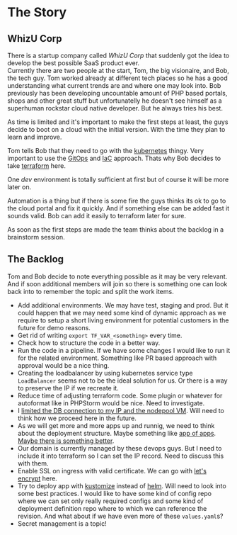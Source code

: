 # The Story

## WhizU Corp

There is a startup company called *WhizU Corp* that suddenly got the idea to develop the best possible SaaS product ever. <br>
Currently there are two people at the start, Tom, the big visionaire, and Bob, the tech guy. Tom worked already at different tech places so he has a good understanding what current trends are and where one may look into.
Bob previously has been developing uncountable amount of PHP based portals, shops and other great stuff but unfortunatelly he doesn't see himself as a superhuman rockstar cloud native developer. But he always tries his best.

As time is limited and it's important to make the first steps at least, the guys decide to boot on a cloud with the initial version. With the time they plan to learn and improve.

Tom tells Bob that they need to go with the [kubernetes](https://kubernetes.io/) thingy. Very important to use the [GitOps](https://www.gitops.tech/) and [IaC](https://www.redhat.com/en/topics/automation/what-is-infrastructure-as-code-iac#:~:text=Infrastructure%20as%20Code%20(IaC)%20is,to%20edit%20and%20distribute%20configurations.) approach. Thats why Bob decides to take [terraform](https://www.terraform.io/) here.

One *dev* environment is totally sufficient at first but of course it will be more later on.

Automation is a thing but if there is some fire the guys thinks its ok to go to the cloud portal and fix it quickly. And if something else can be added fast it sounds valid. Bob can add it easily to terraform later for sure.

As soon as the first steps are made the team thinks about the backlog in a brainstorm session.

## The Backlog

Tom and Bob decide to note everything possible as it may be very relevant. And if soon additional members will join so there is something one can look back into to remember the topic and split the work items.

- Add additional environments. We may have test, staging and prod. But it could happen that we may need some kind of dynamic approach as we require to setup a short living environment for potential customers in the future for demo reasons.
- Get rid of writing `export TF_VAR_<something>` every time.
- Check how to structure the code in a better way.
- Run the code in a pipeline. If we have some changes I would like to run it for the related environment. Something like PR based approach with approval would be a nice thing.
- Creating the loadbalancer by using kubernetes service type `LoadBalancer` seems not to be the ideal solution for us. Or there is a way to preserve the IP if we recreate it.
- Reduce time of adjusting terraform code. Some plugin or whatever for autoformat like in PHPStorm would be nice. Need to investigate.
- I <u>limited the DB connection to my IP and the nodepool VM</u>. Will need to think how we proceed here in the future.
- As we will get more and more apps up and runnig, we need to think about the deployment structure. Maybe something like [app of apps](https://argo-cd.readthedocs.io/en/stable/operator-manual/cluster-bootstrapping/#app-of-apps-pattern). <u>Maybe there is something better</u>.
- Our domain is currently managed by these devops guys. But I need to include it into terraform so I can set the IP record. Need to discuss this with them.
- Enable SSL on ingress with valid certificate. We can go with [let's encrypt](https://letsencrypt.org/de/) here.
- Try to deploy app with [kustomize](https://kustomize.io/) instead of [helm](https://helm.sh/). Will need to look into some best practices. I would like to have some kind of config repo where we can set only really required configs and some kind of deployment definition repo where to which we can reference the revision. And what about if we have even more of these `values.yaml`s?
- Secret management is a topic!